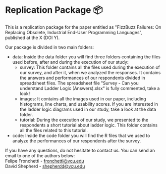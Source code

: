 # Replication Package 📦

This is a replication package for the paper entitled as "FizzBuzz Failures: On Replacing Obsolete, Industrial End-User Programming Languages", published at the X (DOI Y).

Our package is divided in two main folders:
* data: Inside the data folder you will find three folders containing the files used before, after and during the execution of our study:
  * survey: This folder contains all the files used during the execution of our survey, and after it, when we analyzed the responses. It contains the answers and performances of our respondents divided in spreadsheet files. The spreadsheet file "Survey - Can you understand Ladder Logic (Answers).xlsx" is fully commented, take a look! 
  * images: It contains all the images used in our paper, including histograms, line charts, and usability scores. If you are interested in the ladder logic diagrams used in our study, take a look at the data folder.
  * tutorial: During the execution of our study, we presented to the respondents a short tutorial about ladder logic. This folder contains all the files related to this tutorial.
* code: Inside the code folder you will find the R files that we used to analyze the performances of our respondents after the survey.

If you have any questions, do not hesitate to contact us. You can send an email to one of the authors below: <br>
Felipe Fronchetti - fronchettl@vcu.edu <br>
David Shepherd - shepherdd@vcu.edu
